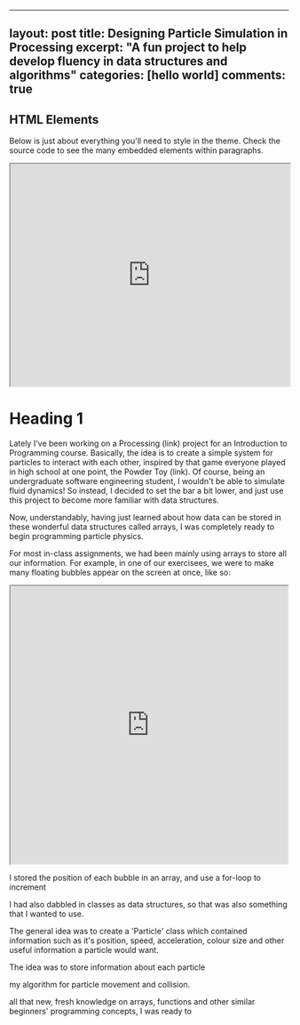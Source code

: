 
---
layout: post
title: Designing Particle Simulation in Processing
excerpt: "A fun project to help develop fluency in data structures and algorithms"
categories: [hello world]
comments: true
---

## HTML Elements

Below is just about everything you'll need to style in the theme. Check the source code to see the many embedded elements within paragraphs.

<iframe src="https://www.openprocessing.org/sketch/426978/embed/" width="100%" height="400"></iframe>

# Heading 1

Lately I've been working on a Processing (link) project for an Introduction to Programming course. Basically, the idea is to create a simple system for particles to interact with each other, inspired by that game everyone played in high school at one point, the Powder Toy (link). Of course, being an undergraduate software engineering student, I wouldn't be able to simulate fluid dynamics! So instead, I decided to set the bar a bit lower, and just use this project to become more familiar with data structures. 

Now, understandably, having just learned about how data can be stored in these wonderful data structures called arrays, I was completely ready to begin programming particle physics. 

For most in-class assignments, we had been mainly using arrays to store all our information. For example, in one of our exercisees, we were to make many floating bubbles appear on the screen at once, like so:

<iframe src="https://www.openprocessing.org/sketch/426978/embed/" width="500" height="500"></iframe>


I stored the position of each bubble in an array, and use a for-loop to increment

I had also dabbled in classes as data structures, so that was also something that I wanted to use. 

The general idea was to create a 'Particle' class which contained information such as it's position, speed, acceleration, colour size and other useful information a particle would want.

The idea was to store information about each particle 



my algorithm for particle movement and collision. 

all that new, fresh knowledge on arrays, functions and other similar beginners' programming concepts, I was ready to 
